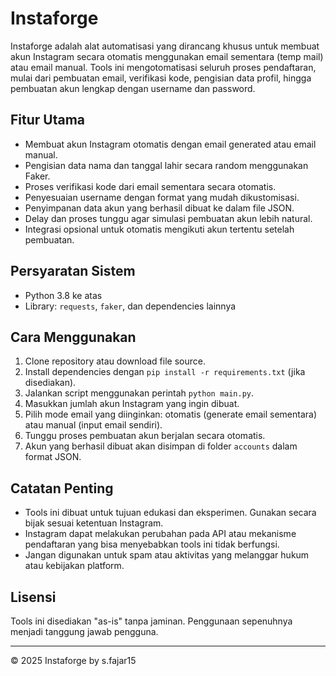 # Instaforge

Instaforge adalah alat automatisasi yang dirancang khusus untuk membuat akun Instagram secara otomatis menggunakan email sementara (temp mail) atau email manual. Tools ini mengotomatisasi seluruh proses pendaftaran, mulai dari pembuatan email, verifikasi kode, pengisian data profil, hingga pembuatan akun lengkap dengan username dan password.

## Fitur Utama

- Membuat akun Instagram otomatis dengan email generated atau email manual.
- Pengisian data nama dan tanggal lahir secara random menggunakan Faker.
- Proses verifikasi kode dari email sementara secara otomatis.
- Penyesuaian username dengan format yang mudah dikustomisasi.
- Penyimpanan data akun yang berhasil dibuat ke dalam file JSON.
- Delay dan proses tunggu agar simulasi pembuatan akun lebih natural.
- Integrasi opsional untuk otomatis mengikuti akun tertentu setelah pembuatan.

## Persyaratan Sistem

- Python 3.8 ke atas
- Library: `requests`, `faker`, dan dependencies lainnya

## Cara Menggunakan

1. Clone repository atau download file source.
2. Install dependencies dengan `pip install -r requirements.txt` (jika disediakan).
3. Jalankan script menggunakan perintah `python main.py`.
4. Masukkan jumlah akun Instagram yang ingin dibuat.
5. Pilih mode email yang diinginkan: otomatis (generate email sementara) atau manual (input email sendiri).
6. Tunggu proses pembuatan akun berjalan secara otomatis.
7. Akun yang berhasil dibuat akan disimpan di folder `accounts` dalam format JSON.

## Catatan Penting

- Tools ini dibuat untuk tujuan edukasi dan eksperimen. Gunakan secara bijak sesuai ketentuan Instagram.
- Instagram dapat melakukan perubahan pada API atau mekanisme pendaftaran yang bisa menyebabkan tools ini tidak berfungsi.
- Jangan digunakan untuk spam atau aktivitas yang melanggar hukum atau kebijakan platform.

## Lisensi

Tools ini disediakan "as-is" tanpa jaminan. Penggunaan sepenuhnya menjadi tanggung jawab pengguna.

---

© 2025 Instaforge by s.fajar15
